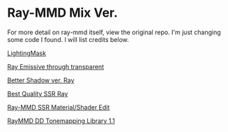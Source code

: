Ray-MMD Mix Ver.
========
For more detail on ray-mmd itself, view the original repo. I'm just changing some code I found. I will list credits below.

[LightingMask](https://bowlroll.net/file/284976)

[Ray Emissive through transparent](https://www.deviantart.com/thesodawave/art/MMD-RAY-FIX-Emissive-through-transparent-DL-954156879)

[Better Shadow ver. Ray](https://www.youtube.com/watch?v=Q-5zs2OW6Og)

[Best Quality SSR Ray](https://www.youtube.com/watch?v=_WWmre3nvb0)

[Ray-MMD SSR Material/Shader Edit](https://bowlroll.net/file/296096)

[RayMMD DD Tonemapping Library 1.1](https://www.deviantart.com/dendewa/art/RayMMD-DD-Tonemapping-Library-1-1-958528359)
